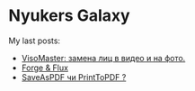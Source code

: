 # Nyukers Galaxy
My last posts:
<!-- blogger articles start -->
- <a href="http://nyukers.blogspot.com/2025/03/visomaster.html" target="_blank">VisoMaster: замена лиц в видео и на фото.</a>
- <a href="http://nyukers.blogspot.com/2025/02/forge-and-flux-profile.html" target="_blank">Forge & Flux</a>
- <a href="http://nyukers.blogspot.com/2025/02/saveaspdf-printtopdf.html" target="_blank">SaveAsPDF чи PrintToPDF ?</a>

<!-- blogger articles end -->

